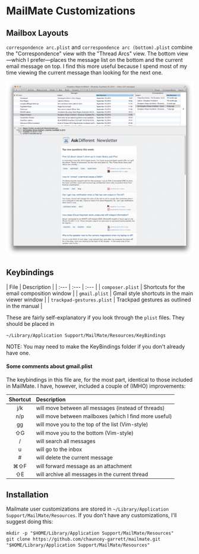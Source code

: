 # MailMate Customizations

## Mailbox Layouts

`correspondence arc.plist` and `correspondence arc (bottom).plist` combine the "Correspondence" view with the "Thread Arcs" view. The bottom view—which I prefer—places the message list on the bottom and the current email message on top. I find this more useful because I spend most of my time viewing the current message than looking for the next one.

![](delete-me/correspondence-arc.png)

## Keybindings

| File | Description |
| :--- | :--- | :--- |
| `composer.plist` | Shortcuts for the email composition window |
| `gmail.plist` | Gmail style shortcuts in the main viewer window |
| `trackpad-gestures.plist` | Trackpad gestures as outlined in the manual |

These are fairly self-explanatory if you look through the `plist` files. They should be placed in

	~/Library/Application Support/MailMate/Resources/KeyBindings

NOTE: You may need to make the KeyBindings folder if you don't already have one.

#### Some comments about gmail.plist

The keybindings in this file are, for the most part, identical to those included in MailMate. I have, however, included a couple of (IMHO) improvements:

| Shortcut | Description                                            |
| :---:    | :---                                                   |
| j/k      | will move between all messages (instead of threads)    |
| n/p      | will move between mailboxes (which I find more useful) |
| gg       | will move you to the top of the list (Vim-style)       |
| ⇧G       | will move you to the bottom (Vim-style)                |
| /        | will search all messages                               |
| u        | will go to the inbox                                   |
| #        | will delete the current message                        |
| ⌘⇧F      | will forward message as an attachment                  |
| ⇧E       | will archive all messages in the current thread        |

## Installation

Mailmate user customizations are stored in `~/Library/Application Support/MailMate/Resources`. If you don't have any customizations, I'll suggest doing this:

	mkdir -p "$HOME/Library/Application Support/MailMate/Resources"
	git clone https://github.com/chauncey-garrett/mailmate.git "$HOME/Library/Application Support/MailMate/Resources"
